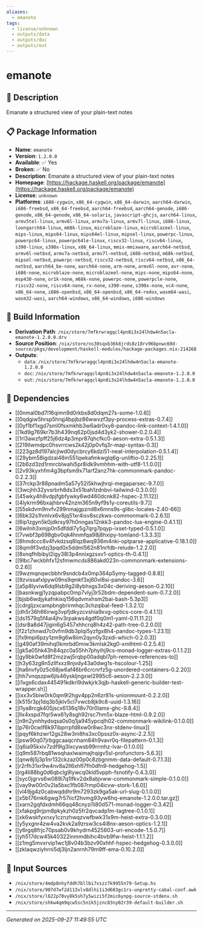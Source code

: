 ```yaml
---
aliases:
  - emanote
tags:
  - license/unknown
  - outputs/data
  - outputs/doc
  - outputs/out
---
```


# emanote

## 📝 Description

Emanate a structured view of your plain-text notes

## 📋 Package Information

- **Name**: `emanote`
- **Version**: `1.2.0.0`
- **Available**: ✅ Yes
- **Broken**: ✅ No
- **Description**: Emanate a structured view of your plain-text notes
- **Homepage**: [https://hackage.haskell.org/package/emanote](https://hackage.haskell.org/package/emanote)
- **License**: `unknown`
- **Platforms**: `i686-cygwin`, `x86_64-cygwin`, `x86_64-darwin`, `aarch64-darwin`, `i686-freebsd`, `x86_64-freebsd`, `aarch64-freebsd`, `aarch64-genode`, `i686-genode`, `x86_64-genode`, `x86_64-solaris`, `javascript-ghcjs`, `aarch64-linux`, `armv5tel-linux`, `armv6l-linux`, `armv7a-linux`, `armv7l-linux`, `i686-linux`, `loongarch64-linux`, `m68k-linux`, `microblaze-linux`, `microblazeel-linux`, `mips-linux`, `mips64-linux`, `mips64el-linux`, `mipsel-linux`, `powerpc-linux`, `powerpc64-linux`, `powerpc64le-linux`, `riscv32-linux`, `riscv64-linux`, `s390-linux`, `s390x-linux`, `x86_64-linux`, `mmix-mmixware`, `aarch64-netbsd`, `armv6l-netbsd`, `armv7a-netbsd`, `armv7l-netbsd`, `i686-netbsd`, `m68k-netbsd`, `mipsel-netbsd`, `powerpc-netbsd`, `riscv32-netbsd`, `riscv64-netbsd`, `x86_64-netbsd`, `aarch64_be-none`, `aarch64-none`, `arm-none`, `armv6l-none`, `avr-none`, `i686-none`, `microblaze-none`, `microblazeel-none`, `mips-none`, `mips64-none`, `msp430-none`, `or1k-none`, `m68k-none`, `powerpc-none`, `powerpcle-none`, `riscv32-none`, `riscv64-none`, `rx-none`, `s390-none`, `s390x-none`, `vc4-none`, `x86_64-none`, `i686-openbsd`, `x86_64-openbsd`, `x86_64-redox`, `wasm64-wasi`, `wasm32-wasi`, `aarch64-windows`, `x86_64-windows`, `i686-windows`

## 🔧 Build Information

- **Derivation Path**: `/nix/store/7mfkrwragqcl4pn8i3x24lhdw4n5acla-emanote-1.2.0.0.drv`
- **Source Position**: `/nix/store/ns30sqxb36k8jrds8z18rv96bpnwc60d-source/pkgs/development/haskell-modules/hackage-packages.nix:214268`
- **Outputs**:
  - `data`:  `/nix/store/7mfkrwragqcl4pn8i3x24lhdw4n5acla-emanote-1.2.0.0`
  - `doc`:  `/nix/store/7mfkrwragqcl4pn8i3x24lhdw4n5acla-emanote-1.2.0.0`
  - `out`:  `/nix/store/7mfkrwragqcl4pn8i3x24lhdw4n5acla-emanote-1.2.0.0`

## 🔗 Dependencies

- [[0nmal0bd7l16qimn9d0rkbs8d0dqm27s-some-1.0.6]]
- [[0qdgiw5hrsp5hrqj4bpjbz86wwvzf3py-process-extras-0.7.4]]
- [[0yf1bf1xgd7sml0fsxmkhb3w6adr0xy8-pandoc-link-context-1.4.1.0]]
- [[1kd9g769kr7b3h439nq62p0jsd4d3yk2-shower-0.2.0.4]]
- [[1rl3awzfpff25j6dz4p3mpr87qhcfkc0-aeson-extra-0.5.1.3]]
- [[219ilwmdpc0hsvrrcws2k42j0p0vfq3r-map-syntax-0.3]]
- [[223gz8d197alcjlwd0dycbrcy6kdzi51-neat-interpolation-0.5.1.4]]
- [[29ybm58igdzal48m551qwkafmkwglq6g-unliftio-0.2.25.1]]
- [[2b6zd3zd1rmrcblwahi5pr8idk9vmhhm-with-utf8-1.1.0.0]]
- [[2v93kyxhfm4g3bpfsm9x71arf2anz7hk-commonmark-pandoc-0.2.2.3]]
- [[37rckp3r88pnadm5a57y52i5khwjhrqi-megaparsec-9.7.0]]
- [[3wcjhh32yvsrbrh8ds3x51bah1zdnbvi-tailwind-0.3.0.0]]
- [[45wky4h8vdpjfgbfywky6wd460dcnk82-hspec-2.11.12]]
- [[4lykrm96bxajhbrv42nzm365n9yf9s1y-coreutils-9.7]]
- [[55skdvm9nvfv299nmajgpznd8x6mns9s-glibc-locales-2.40-66]]
- [[6bk32s1hmlvx6v8jq51xr4isv8sczkws-commonmark-0.2.6.1]]
- [[6ip1zgyn5k0jdkrsy97h0nngas12nkk3-pandoc-lua-engine-0.4.1.1]]
- [[6wilnh3xmjp0n5dfddl7y5g7qrg7pqyp-ixset-typed-0.5.1.0]]
- [[7vwbf3p698gbv0qk4hnmfqa98j8hxipy-tomland-1.3.3.3]]
- [[8hmdccc8v4fvkdzsq8lqz8wq936m4nki-optparse-applicative-0.18.1.0]]
- [[8qm9f3vdzj3pqd0x5ddml562n81nrfdb-relude-1.2.2.0]]
- [[8xnqfhlbibyl2igy38l3p4nnixgzsxv1-optics-th-0.4.1]]
- [[9lbc7wckbhfx12sfmwmcds886akd023n-commonmark-extensions-0.2.6]]
- [[9wzmqnqwcbbhr9sndcb4x0mp364p5ymy-tagged-0.8.8]]
- [[9zvissafxlpyw09ns9qmkf3xj60vl8si-pandoc-3.6]]
- [[a5p8lyviw6dq9lsb9g2i8ybhxgs3x04c-deriving-aeson-0.2.10]]
- [[basnkwgj1yzqpabpc0mp7vlyj3r52bdm-dependent-sum-0.7.2.0]]
- [[bjsb6wdjykafnkixq156qdvmxhsm2bai-bash-5.3p3]]
- [[cdrgljzxcampbngbrirmhqc3chzqibal-feed-1.3.2.1]]
- [[dh5r36h66irwg3vpfjdkyzcvshia9xvg-optics-core-0.4.1.1]]
- [[ds1579q5f4ai4jhv3rpakws4gdf0q0m1-yaml-0.11.11.2]]
- [[dsr8a8d47jigin6g5457xhhcrq8h4z42-path-tree-0.2.0.0]]
- [[f2z1zhnwd7c0vfm9db3plqi5yzfgx8h4-pandoc-types-1.23.1]]
- [[fx9mpi6pzy1zm9g6w8iim2qyn0y3zxdi-which-0.2.0.3]]
- [[g490af39mihq0kmrbd0miw3kmlsk2kg0-xmlhtml-0.2.5.4]]
- [[gk5a05hk43h84qzc0a55hh7phyihj9cs-monad-logger-extras-0.1.1.2]]
- [[gy9bk0wfd8f2mzzwj5rqbp00adqbl7ph-remove-references-to]]
- [[h3y63zg8n5zllfxxz8njvdy43a0dwg1s-hscolour-1.25]]
- [[ha6nvfy0z5c68jw6af46br6crcnrfz5g-unordered-containers-0.2.20]]
- [[hh7vnqszpw6jls46yskljngxwl2995c6-aeson-2.2.3.0]]
- [[i1xgs6cdax445491kdkrl9dwkjrk3qjb-haskell-generic-builder-test-wrapper.sh]]
- [[ixx3v5biw0rk0qm9l2hgv4pp2n6zr81s-unionmount-0.2.2.0]]
- [[k515r3pj1dq3b5jklv5cl7vwcb8jk9c8-uuid-1.3.16]]
- [[l1ya8rcgk405jscx6136q18v70r0lamx-ghc-9.8.4]]
- [[llx4xspd7fqr5wx61y8sgh92rsc7hm5x-blaze-html-0.9.2.0]]
- [[n9n2ynhhydsqsa0s0q1ja945ypcqlh02-commonmark-wikilink-0.1.0.0]]
- [[p76r0cwlf6k97ibprrpfd8xw0r8wc3nx-stdenv-linux]]
- [[pqyf6khzwr12gs28w3m8hs3xc0pssz0x-async-2.2.5]]
- [[psw90q07jrbggcaaqcnham84h9vavr0q-filepattern-0.1.3]]
- [[q6ia95kxiv7zdf9lg3lxcywsb99rrmhz-lvar-0.1.0.0]]
- [[q9m587rbq81wsqhaxlwaimajhqigv5sl-profunctors-5.6.3]]
- [[qnw8j5j3p1nr132ckzaz00p0c8zbgnmm-data-default-0.7.1.3]]
- [[r2rfh31xr9w4nv8a2ll6xhfl7fh0dfn9-hedgehog-1.5]]
- [[rg4li88bg0d6qbclg9lywcq0kld5vpph-fsnotify-0.4.3.0]]
- [[syc0jgrvs6w089i7q1lfkv2dx8abjvww-commonmark-simple-0.1.0.0]]
- [[vay9w00r0v2la5bxc1fb087rmp04icvw-stork-1.6.0]]
- [[vl49jg4z0cabwqddhr9m7293zk9ga5ak-url-slug-0.1.0.0]]
- [[x5b176mk6gwg7r57iicf2hvmg93yw6hq-emanote-1.2.0.0.tar.gz]]
- [[xarn2gqfdxdmh66qq48cnyzi1i80d571-monad-logger-0.3.42]]
- [[xfakpg9rjpm8pkykzh0z5fr2qvcadp1m-tagtree-0.1.0.1]]
- [[xk6wskfyxnxy1cznzhwqzvwfbwk31x9m-heist-extra-0.3.0.0]]
- [[y5yxgnr4zw4va2kvk2a9zrsw3cs4l8nx-aeson-optics-1.2.1]]
- [[y6rgq8frjc70psab0v9khydrn4525603-uri-encode-1.5.0.7]]
- [[yh517dcw45k40322inmmdbihc4bvb9fw-heist-1.1.1.2]]
- [[z1mg5mvxrvip1wc1j8v04b3bzv90xhhf-hspec-hedgehog-0.3.0.0]]
- [[zklaqwziyhrni5dj3ljn2anrnh79m9ff-ema-0.10.2.0]]

## 📁 Input Sources

- `/nix/store/4mdp8nhyfddh7bllbi7xszz7k9955n79-Setup.hs`
- `/nix/store/907d7wf2d113vlv8dlhi1i3d683gc1rs-unpretty-cabal-conf.awk`
- `/nix/store/l622p70vy8k5sh7y5wizi5f2mic6ynpg-source-stdenv.sh`
- `/nix/store/shkw4qm9qcw5sc5n1k5jznc83ny02r39-default-builder.sh`

---
*Generated on 2025-09-27 11:49:55 UTC*
